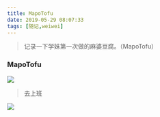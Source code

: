 ```yaml
---
title: MapoTofu
date: 2019-05-29 08:07:33
tags: [随记,weiwei]
---
```



> 记录一下学妹第一次做的麻婆豆腐。（MapoTofu）

### MapoTofu

![](https://beer-1256523277.cos.ap-shanghai.myqcloud.com/beer/blog/20190529.jpeg
)


> 去上班

![](https://beer-1256523277.cos.ap-shanghai.myqcloud.com/beer/blog/20190527.jpeg
)